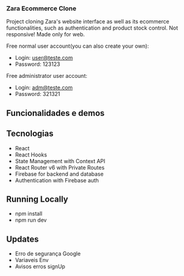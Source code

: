 ### Zara Ecommerce Clone
Project cloning Zara's website interface as well as its ecommerce functionalities, such as authentication and product stock control.
Not responsive! Made only for web.

Free normal user account(you can also create your own):
- Login: user@teste.com
- Password: 123123

Free administrator user account:
- Login: adm@teste.com
- Password: 321321

## Funcionalidades e demos

## Tecnologias
- React
- React Hooks
- State Management with Context API
- React Router v6 with Private Routes
- Firebase for backend and database
- Authentication with Firebase auth

## Running Locally
- npm install
- npm run dev

## Updates
- Erro de segurança Google
- Variaveis Env
- Avisos erros signUp